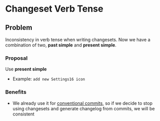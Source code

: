 # Changeset Verb Tense

## Problem

Inconsistency in verb tense when writing changesets. Now we have a combination of two, **past simple** and **present simple**.

### Proposal

Use **present simple**

- Example: `add new Settings16 icon`

### Benefits
- We already use it for [conventional commits](https://www.conventionalcommits.org/), so if we decide to stop using changesets and generate changelog from commits, we will be consistent
